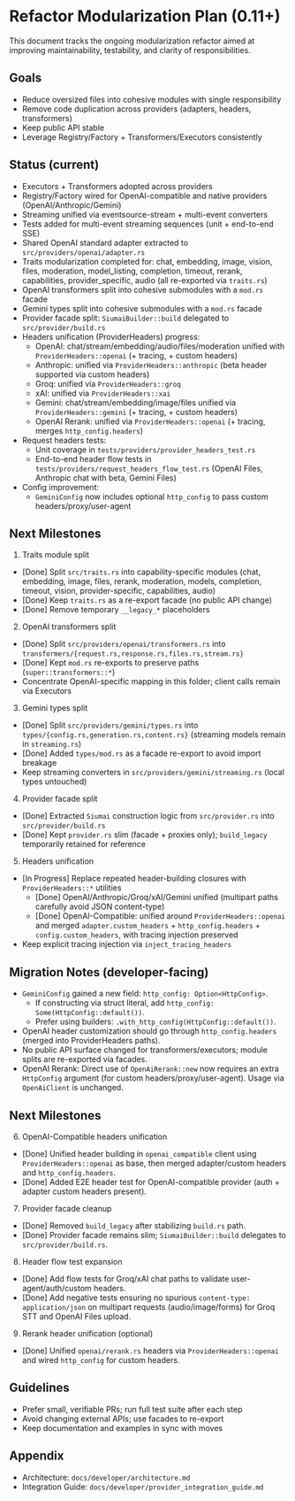 # Refactor Modularization Plan (0.11+)

This document tracks the ongoing modularization refactor aimed at improving
maintainability, testability, and clarity of responsibilities.

## Goals

- Reduce oversized files into cohesive modules with single responsibility
- Remove code duplication across providers (adapters, headers, transformers)
- Keep public API stable
- Leverage Registry/Factory + Transformers/Executors consistently

## Status (current)

- Executors + Transformers adopted across providers
- Registry/Factory wired for OpenAI-compatible and native providers (OpenAI/Anthropic/Gemini)
- Streaming unified via eventsource-stream + multi-event converters
- Tests added for multi-event streaming sequences (unit + end-to-end SSE)
- Shared OpenAI standard adapter extracted to `src/providers/openai/adapter.rs`
- Traits modularization completed for: chat, embedding, image, vision, files, moderation,
  model_listing, completion, timeout, rerank, capabilities, provider_specific, audio (all re-exported via `traits.rs`)
- OpenAI transformers split into cohesive submodules with a `mod.rs` facade
- Gemini types split into cohesive submodules with a `mod.rs` facade
- Provider facade split: `SiumaiBuilder::build` delegated to `src/provider/build.rs`
- Headers unification (ProviderHeaders) progress:
  - OpenAI: chat/stream/embedding/audio/files/moderation unified with `ProviderHeaders::openai` (+ tracing, + custom headers)
  - Anthropic: unified via `ProviderHeaders::anthropic` (beta header supported via custom headers)
  - Groq: unified via `ProviderHeaders::groq`
  - xAI: unified via `ProviderHeaders::xai`
  - Gemini: chat/stream/embedding/image/files unified via `ProviderHeaders::gemini` (+ tracing, + custom headers)
  - OpenAI Rerank: unified via `ProviderHeaders::openai` (+ tracing, merges `http_config.headers`)
- Request headers tests:
  - Unit coverage in `tests/providers/provider_headers_test.rs`
  - End-to-end header flow tests in `tests/providers/request_headers_flow_test.rs` (OpenAI Files, Anthropic chat with beta, Gemini Files)
- Config improvement:
  - `GeminiConfig` now includes optional `http_config` to pass custom headers/proxy/user-agent

## Next Milestones

1) Traits module split
- [Done] Split `src/traits.rs` into capability-specific modules (chat, embedding, image, files,
  rerank, moderation, models, completion, timeout, vision, provider-specific, capabilities, audio)
- [Done] Keep `traits.rs` as a re-export facade (no public API change)
- [Done] Remove temporary `__legacy_*` placeholders

2) OpenAI transformers split
- [Done] Split `src/providers/openai/transformers.rs` into `transformers/{request.rs,response.rs,files.rs,stream.rs}`
- [Done] Kept `mod.rs` re-exports to preserve paths (`super::transformers::*`)
- Concentrate OpenAI-specific mapping in this folder; client calls remain via Executors

3) Gemini types split
- [Done] Split `src/providers/gemini/types.rs` into `types/{config.rs,generation.rs,content.rs}` (streaming models remain in `streaming.rs`)
- [Done] Added `types/mod.rs` as a facade re-export to avoid import breakage
- Keep streaming converters in `src/providers/gemini/streaming.rs` (local types untouched)

4) Provider facade split
- [Done] Extracted `Siumai` construction logic from `src/provider.rs` into `src/provider/build.rs`
- [Done] Kept `provider.rs` slim (facade + proxies only); `build_legacy` temporarily retained for reference

5) Headers unification
- [In Progress] Replace repeated header-building closures with `ProviderHeaders::*` utilities
  - [Done] OpenAI/Anthropic/Groq/xAI/Gemini unified (multipart paths carefully avoid JSON content-type)
  - [Done] OpenAI-Compatible: unified around `ProviderHeaders::openai` and merged `adapter.custom_headers` + `http_config.headers` + `config.custom_headers`, with tracing injection preserved
- Keep explicit tracing injection via `inject_tracing_headers`

## Migration Notes (developer-facing)

- `GeminiConfig` gained a new field: `http_config: Option<HttpConfig>`.
  - If constructing via struct literal, add `http_config: Some(HttpConfig::default())`.
  - Prefer using builders: `.with_http_config(HttpConfig::default())`.
- OpenAI header customization should go through `http_config.headers` (merged into ProviderHeaders paths).
- No public API surface changed for transformers/executors; module splits are re-exported via facades.
- OpenAI Rerank: Direct use of `OpenAiRerank::new` now requires an extra `HttpConfig` argument (for custom headers/proxy/user-agent). Usage via `OpenAiClient` is unchanged.

## Next Milestones

6) OpenAI-Compatible headers unification
- [Done] Unified header building in `openai_compatible` client using `ProviderHeaders::openai` as base, then merged adapter/custom headers and `http_config.headers`.
- [Done] Added E2E header test for OpenAI-compatible provider (auth + adapter custom headers present).

7) Provider facade cleanup
- [Done] Removed `build_legacy` after stabilizing `build.rs` path.
- [Done] Provider facade remains slim; `SiumaiBuilder::build` delegates to `src/provider/build.rs`.

8) Header flow test expansion
- [Done] Add flow tests for Groq/xAI chat paths to validate user-agent/auth/custom headers.
- [Done] Add negative tests ensuring no spurious `content-type: application/json` on multipart requests (audio/image/forms) for Groq STT and OpenAI Files upload.

9) Rerank header unification (optional)
- [Done] Unified `openai/rerank.rs` headers via `ProviderHeaders::openai` and wired `http_config` for custom headers.

## Guidelines

- Prefer small, verifiable PRs; run full test suite after each step
- Avoid changing external APIs; use facades to re-export
- Keep documentation and examples in sync with moves

## Appendix

- Architecture: `docs/developer/architecture.md`
- Integration Guide: `docs/developer/provider_integration_guide.md`

